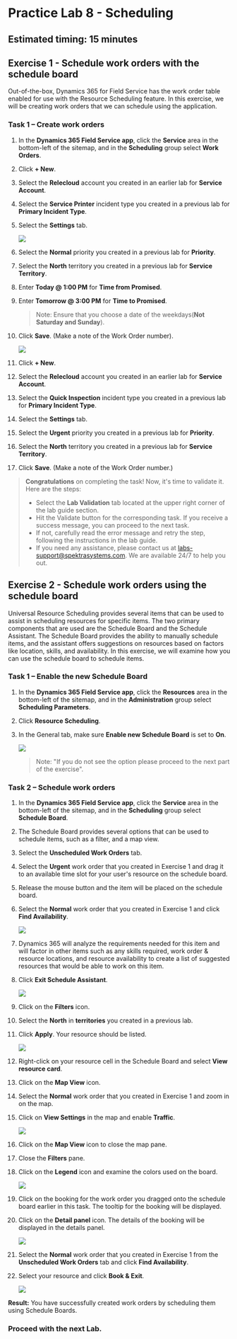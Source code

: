 # Practice Lab 8 - Scheduling

## Estimated timing: 15 minutes

## Exercise 1 - Schedule work orders with the schedule board

Out-of-the-box, Dynamics 365 for Field Service has the work order table enabled for use with the Resource Scheduling feature. In this exercise, we will be creating work orders that we can schedule using the application.


### Task 1 – Create work orders

1. In the **Dynamics 365 Field Service app**, click the **Service** area in the bottom-left of the sitemap, and in the **Scheduling** group select **Work Orders**.

1. Click **+ New**.

1. Select the **Relecloud** account you created in an earlier lab for **Service Account**.

1. Select the **Service Printer** incident type you created in a previous lab for **Primary Incident Type**.

1. Select the **Settings** tab.

   ![](../images/41.png)

1. Select the **Normal** priority you created in a previous lab for **Priority**.

1. Select the **North** territory you created in a previous lab for **Service Territory**.

1. Enter **Today \@ 1:00 PM** for **Time from Promised**.

1. Enter **Tomorrow \@ 3:00 PM** for **Time to Promised**.

   >Note: Ensure that you choose a date of the weekdays(**Not Saturday and Sunday**).

1. Click **Save**. (Make a note of the Work Order number).

   ![](../images/42.png)

1. Click **+ New**.

1. Select the **Relecloud** account you created in an earlier lab for **Service Account**.

1. Select the **Quick Inspection** incident type you created in a previous lab for **Primary Incident Type**.

1. Select the **Settings** tab.

1. Select the **Urgent** priority you created in a previous lab for **Priority**.

1. Select the **North** territory you created in a previous lab for **Service Territory**.

1. Click **Save**. (Make a note of the Work Order number.)

> **Congratulations** on completing the task! Now, it's time to validate it. Here are the steps:
> - Select the **Lab Validation** tab located at the upper right corner of the lab guide section.
> - Hit the Validate button for the corresponding task. If you receive a success message, you can proceed to the next task. 
> - If not, carefully read the error message and retry the step, following the instructions in the lab guide.
> - If you need any assistance, please contact us at labs-support@spektrasystems.com. We are available 24/7 to help you out.

## Exercise 2 - Schedule work orders using the schedule board

Universal Resource Scheduling provides several items that can be used to assist in scheduling resources for specific items. The two primary components that are used are the Schedule Board and the Schedule Assistant. The Schedule Board provides the ability to manually schedule items, and the assistant offers suggestions on resources based on factors like location, skills, and availability. In this exercise, we will examine how you can use the schedule board to schedule items.

### Task 1 – Enable the new Schedule Board

1. In the **Dynamics 365 Field Service app**, click the **Resources** area in the bottom-left of the sitemap, and in the **Administration** group select **Scheduling Parameters**.

1. Click **Resource Scheduling**.

1. In the General tab, make sure **Enable new Schedule Board** is set to **On**.

   ![](../images/Create-work-order-3.png)
   
   >Note: "If you do not see the option please proceed to the next part of the exercise".

### Task 2 – Schedule work orders

1. In the **Dynamics 365 Field Service app**, click the **Service** area in the bottom-left of the sitemap, and in the **Scheduling** group select **Schedule Board**.

1. The Schedule Board provides several options that can be used to schedule items, such as a filter, and a map view.

1. Select the **Unscheduled Work Orders** tab.

1. Select the **Urgent** work order that you created in Exercise 1 and drag it to an available time slot for your user's resource on the schedule board.

1. Release the mouse button and the item will be placed on the schedule board.

1. Select the **Normal** work order that you created in Exercise 1 and click **Find Availability**.

   ![](../images/43.png)

1. Dynamics 365 will analyze the requirements needed for this item and will factor in other items such as any skills required, work order & resource locations, and resource availability to create a list of suggested resources that would be able to work on this item.

1. Click **Exit Schedule Assistant**.

   ![](../images/Create-work-order-5.png)

1. Click on the **Filters** icon.

1. Select the **North** in **territories** you created in a previous lab. 

1. Click **Apply**. Your resource should be listed.

   ![](../images/44.png)

1. Right-click on your resource cell in the Schedule Board and select **View resource card**.

1. Click on the **Map View** icon.

1. Select the **Normal** work order that you created in Exercise 1 and zoom in on the map.

1. Click on **View Settings** in the map and enable **Traffic**.

   ![](../images/Create-work-order-7.png)

1. Click on the **Map View** icon to close the map pane.

1. Close the **Filters** pane.

1. Click on the **Legend** icon and examine the colors used on the board.

   ![](../images/45.png)

1. Click on the booking for the work order you dragged onto the schedule board earlier in this task. The tooltip for the booking will be displayed.

1. Click on the **Detail panel** icon. The details of the booking will be displayed in the details panel.

   ![](../images/Create-work-order-9.png)

1. Select the **Normal** work order that you created in Exercise 1 from the **Unscheduled Work Orders** tab and click **Find Availability**.

1. Select your resource and click **Book & Exit**.

   ![](../images/Create-work-order-10.png)

**Result:** You have successfully created work orders by scheduling them using Schedule Boards.

### **Proceed with the next Lab.**
